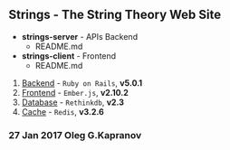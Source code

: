 Strings - The String Theory Web Site
------------------------------------

* **strings-server** - APIs Backend
  * README.md
* **strings-client** - Frontend
  * README.md

1. [Backend][1]  - ``Ruby on Rails``, **v5.0.1**
2. [Frontend][2] - ``Ember.js``, **v2.10.2**
3. [Database][3] - ``Rethinkdb``, **v2.3**
4. [Cache][4]    - ``Redis``, **v3.2.6**

### 27 Jan 2017 Oleg G.Kapranov

[1]: http://rubyonrails.org/
[2]: http://emberjs.com/
[3]: https://rethinkdb.com/
[4]: https://redis.io/
